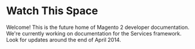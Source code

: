 Watch This Space
=======

Welcome! This is the future home of Magento 2 developer documentation.
We're currently working on documentation for the Services framework.
Look for updates around the end of April 2014. 

